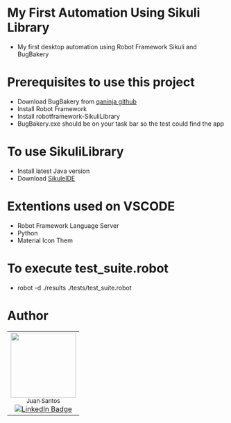 # My First Automation Using Sikuli Library
- My first desktop automation using Robot Framework Sikuli and BugBakery

# Prerequisites to use this project
- Download BugBakery from [qaninja github](https://github.com/qaninja-academy/robot-sikuli-bug-backery)
- Install Robot Framework
- Install robotframework-SikuliLibrary
- BugBakery.exe should be on your task bar so the test could find the app

# To use SikuliLibrary
- Install latest Java version
- Download [SikuleIDE](https://raiman.github.io/SikuliX1/downloads.html)

# Extentions used on VSCODE
- Robot Framework Language Server
- Python
- Material Icon Them

# To execute test_suite.robot
- robot -d ./results ./tests/test_suite.robot

# Author

<table>
  <tr>
    <td align="center">
      <a href="https://github.com/tjuant1">
        <img loading="lazy" src="https://avatars.githubusercontent.com/u/102924446?v=4" width="150"><br/>
        <sub>Juan Santos</sub>
      </a><br/>
      <a href="https://www.linkedin.com/in/juan-psantos/">
        <img src="https://img.shields.io/badge/-LinkedIn-blue?style=flat-square&logo=Linkedin&logoColor=white" alt="LinkedIn Badge">
      </a>
    </td>
  </tr>
</table>